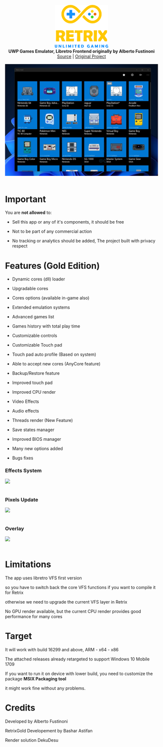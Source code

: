 <p align="center">
  <img src="assets/logo.png" width="176"><br>
  <b>UWP Games Emulator, Libretro Frontend originally by Alberto Fustinoni</b><br>
  <a href="./src">Source</a> |
  <a href="https://github.com/Aftnet/RetriX">Original Project</a> 
  <br><br>
  <img src="assets/screen.jpg"><br><br>
</p>


# Important

You are <b>not allowed</b> to:

- Sell this app or any of it's components, it should be free

- Not to be part of any commercial action

- No tracking or analytics should be added, The project built with privacy respect



# Features (Gold Edition)

- Dynamic cores (dll) loader

- Upgradable cores

- Cores options (available in-game also) 

- Extended emulation systems

- Advanced games list

- Games history with total play time

- Customizable controls

- Customizable Touch pad

- Touch pad auto profile (Based on system)

- Able to accept new cores (AnyCore feature)

- Backup/Restore feature

- Improved touch pad

- Improved CPU render

- Video Effects

- Audio effects

- Threads render (New Feature)

- Save states manager

- Improved BIOS manager

- Many new options added

- Bugs fixes


### Effects System
<img src="assets/Effects.gif"><br><br>


### Pixels Update
<img src="assets/Pixels Update.gif"><br><br>
	

### Overlay
<img src="assets/Overlay.gif"><br><br>
	

# Limitations

The app uses libretro VFS first version

so you have to switch back the core VFS functions if you want to compile it for Retrix

otherwise we need to upgrade the current VFS layer in Retrix


No GPU render available, but the current CPU render provides good performance for many cores



# Target

It will work with build 16299 and above, ARM - x64 - x86

The attached releases already retargeted to support Windows 10 Mobile 1709

If you want to run it on device with lower build, you need to customize the package <b>MSIX Packaging tool</b>

it might work fine without any problems.



# Credits

Developed by Alberto Fustinoni

RetrixGold Developement by Bashar Astifan

Render solution DekuDesu

